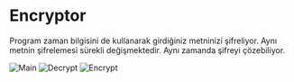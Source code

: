 # Encryptor
Program zaman bilgisini de kullanarak girdiğiniz metninizi şifreliyor. Aynı metnin şifrelemesi sürekli değişmektedir.
Aynı zamanda şifreyi çözebiliyor. 

![Main](https://user-images.githubusercontent.com/8367479/57990619-0436a180-7ab1-11e9-8a6b-bd842c1d8503.PNG)
![Decrypt](https://user-images.githubusercontent.com/8367479/57990620-0436a180-7ab1-11e9-80c4-e2234042d1c8.PNG)
![Encrypt](https://user-images.githubusercontent.com/8367479/57990621-04cf3800-7ab1-11e9-891b-9d66a8315713.PNG)

